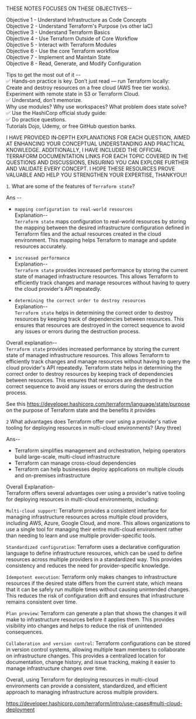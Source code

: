 THESE NOTES FOCUSES ON THESE OBJECTIVES--

Objective 1 - Understand Infrastructure as Code Concepts    
Objective 2 - Understand Terraform's Purpose (vs other IaC)    
Objective 3 - Understand Terraform Basics    
Objective 4 - Use Terraform Outside of Core Workflow    
Objective 5 - Interact with Terraform Modules  
Objective 6 - Use the core Terraform workflow  
Objective 7 - Implement and Maintain State  
Objective 8 - Read, Generate, and Modify Configuration  
  
Tips to get the most out of it --  
✅ Hands‑on practice is key. Don’t just read — run Terraform locally:  
Create and destroy resources on a free cloud (AWS free tier works).  
Experiment with remote state in S3 or Terraform Cloud.  
✅ Understand, don’t memorize.  
Why use modules? Why use workspaces? What problem does state solve?  
✅ Use the HashiCorp official study guide:  
✅ Do practice questions.  
Tutorials Dojo, Udemy, or free GitHub question banks.  
  
I HAVE PROVIDED IN‑DEPTH EXPLANATIONS FOR EACH QUESTION, AIMED AT ENHANCING YOUR CONCEPTUAL UNDERSTANDING AND   PRACTICAL KNOWLEDGE. ADDITIONALLY, I HAVE INCLUDED THE OFFICIAL TERRAFORM DOCUMENTATION LINKS FOR EACH TOPIC   COVERED IN THE QUESTIONS AND DISCUSSIONS, ENSURING YOU CAN EXPLORE FURTHER AND VALIDATE EVERY CONCEPT. I HOPE THESE   RESOURCES PROVE VALUABLE AND HELP YOU STRENGTHEN YOUR EXPERTISE, THANKYOU!!  
  
`1`. What are some of the features of `Terraform state`?  
  
Ans --  
  
- `mapping configuration to real-world resources`  
 Explanation--  
`Terraform state` maps configuration to real-world resources by storing the mapping between the desired infrastructure configuration defined in Terraform files and the actual resources created in the cloud environment. This mapping helps Terraform to manage and update resources accurately.     
  
- `increased performance`  
Explanation--  
`Terraform state` provides increased performance by storing the current state of managed infrastructure resources. This allows Terraform to efficiently track changes and manage resources without having to query the cloud provider's API repeatedly.  
  
- `determining the correct order to destroy resources`  
Explanation--  
`Terraform state` helps in determining the correct order to destroy resources by keeping track of dependencies between resources. This ensures that resources are destroyed in the correct sequence to avoid any issues or errors during the destruction process.  
  
Overall explanation--  
`Terraform state` provides increased performance by storing the current state of managed infrastructure resources. This allows Terraform to efficiently track changes and manage resources without having to query the cloud   provider's API repeatedly.
Terraform state helps in determining the correct order to destroy resources by keeping track of dependencies between resources. This ensures that resources are destroyed in the correct sequence to avoid any issues or errors during the destruction process.  
  
See this https://developer.hashicorp.com/terraform/language/state/purpose on the purpose of Terraform state and the benefits it provides  

`2` What advantages does Terraform offer over using a provider's native tooling for deploying resources in multi-cloud environments? (Any three)

Ans-- 
- Terraform simplifies management and orchestration, helping operators build large-scale, multi-cloud infrastructure
- Terraform can manage cross-cloud dependencies
- Terraform can help businesses deploy applications on multiple clouds and on-premises infrastructure

Overall Explanation-  
Terraform offers several advantages over using a provider's native tooling for deploying resources in multi-cloud environments, including:

`Multi-cloud support`: Terraform provides a consistent interface for managing infrastructure resources across multiple cloud providers, including AWS, Azure, Google Cloud, and more. This allows organizations to use a single tool for managing their entire multi-cloud environment rather than needing to learn and use multiple provider-specific tools.

`Standardized configuration`: Terraform uses a declarative configuration language to define infrastructure resources, which can be used to define resources across multiple providers in a standardized way. This provides consistency and reduces the need for provider-specific knowledge.

`Idempotent execution`: Terraform only makes changes to infrastructure resources if the desired state differs from the current state, which means that it can be safely run multiple times without causing unintended changes. This reduces the risk of configuration drift and ensures that infrastructure remains consistent over time.

`Plan preview`: Terraform can generate a plan that shows the changes it will make to infrastructure resources before it applies them. This provides visibility into changes and helps to reduce the risk of unintended consequences.

`Collaboration and version control`: Terraform configurations can be stored in version control systems, allowing multiple team members to collaborate on infrastructure changes. This provides a centralized location for documentation, change history, and issue tracking, making it easier to manage infrastructure changes over time.

Overall, using Terraform for deploying resources in multi-cloud environments can provide a consistent, standardized, and efficient approach to managing infrastructure across multiple providers.

https://developer.hashicorp.com/terraform/intro/use-cases#multi-cloud-deployment